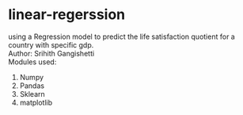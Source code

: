 # linear-regerssion

using a Regression model to predict the life satisfaction quotient for a country with specific gdp.
</br>
Author: Srihith Gangishetti</br>
Modules used:</br>
1. Numpy
2. Pandas
3. Sklearn
4. matplotlib
   
